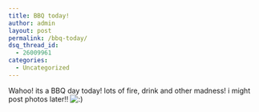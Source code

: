 ```yaml
---
title: BBQ today!
author: admin
layout: post
permalink: /bbq-today/
dsq_thread_id:
  - 26009961
categories:
  - Uncategorized
---
```

Wahoo! its a BBQ day today! lots of fire, drink and other madness! i might post photos later!! <img src="http://blog.lotas-smartman.net/wp-includes/images/smilies/icon_smile.gif" alt=":)" class="wp-smiley" />